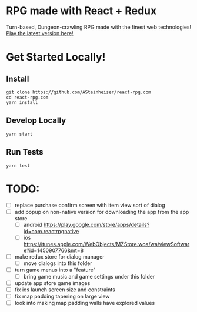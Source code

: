 # RPG made with React + Redux
Turn-based, Dungeon-crawling RPG made with the finest web technologies! [Play the latest version here!](http://react-rpg.com)

# Get Started Locally!
## Install
```
git clone https://github.com/ASteinheiser/react-rpg.com
cd react-rpg.com
yarn install
```
## Develop Locally
```
yarn start
```
## Run Tests
```
yarn test
```

# TODO:
- [ ] replace purchase confirm screen with item view sort of dialog
- [ ] add popup on non-native version for downloading the app from the app store
  - [ ] android https://play.google.com/store/apps/details?id=com.reactrpgnative
  - [ ] ios https://itunes.apple.com/WebObjects/MZStore.woa/wa/viewSoftware?id=1450907766&mt=8
- [ ] make redux store for dialog manager
  - [ ] move dialogs into this folder
- [ ] turn game menus into a "feature"
  - [ ] bring game music and game settings under this folder
- [ ] update app store game images
- [ ] fix ios launch screen size and constraints
- [ ] fix map padding tapering on large view
- [ ] look into making map padding walls have explored values
